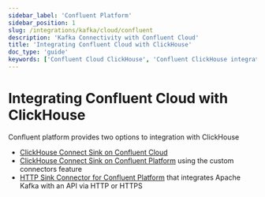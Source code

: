 ```yaml
---
sidebar_label: 'Confluent Platform'
sidebar_position: 1
slug: /integrations/kafka/cloud/confluent
description: 'Kafka Connectivity with Confluent Cloud'
title: 'Integrating Confluent Cloud with ClickHouse'
doc_type: 'guide'
keywords: ['Confluent Cloud ClickHouse', 'Confluent ClickHouse integration', 'Kafka ClickHouse connector', 'Confluent Platform ClickHouse', 'ClickHouse Connect Sink']
---
```


# Integrating Confluent Cloud with ClickHouse

Confluent platform provides two options to integration with ClickHouse

* [ClickHouse Connect Sink on Confluent Cloud](./confluent-cloud.md)
* [ClickHouse Connect Sink on Confluent Platform](./custom-connector.md) using the custom connectors feature
* [HTTP Sink Connector for Confluent Platform](./kafka-connect-http.md) that integrates Apache Kafka with an API via HTTP or HTTPS
